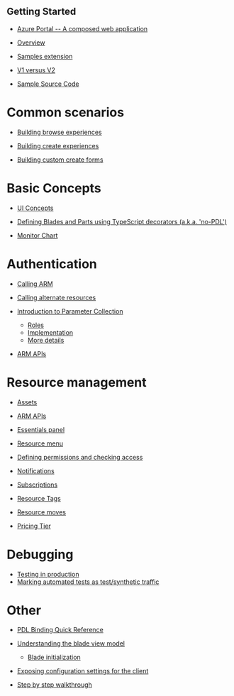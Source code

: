 
<a name="getting-started"></a>
## Getting Started

<!-- TODO:  Remove links to documents that are located in the master index or are otherwise known.  
In the meantime, some gitdown includes are commented out for npm run docs.
-->

* [Azure Portal -- A composed web application](top-extensions-architecture.md#azure-portal-a-composed-web-application)


* [Overview](portalfx-extensions-samples-overview.md#overview)
* [Samples extension](portalfx-extensions-samples-overview.md#samples-extension)
* [V1 versus V2](portalfx-extensions-samples-overview.md#v1-versus-v2)
* [Sample Source Code](portalfx-extensions-samples-overview.md#sample-source-code)


<a name="common-scenarios"></a>
# Common scenarios
* [Building browse experiences](portalfx-browse.md#building-browse-experiences)


* [Building create experiences](portalfx-create.md#building-create-experiences)
* [Building custom create forms](portalfx-create.md#building-custom-create-forms)


<a name="basic-concepts"></a>
# Basic Concepts

* [UI Concepts](portalfx-ui-concepts.md#ui-concepts)


* [Defining Blades and Parts using TypeScript decorators (a.k.a. 'no-PDL')](portalfx-no-pdl-programming.md#defining-blades-and-parts-using-typescript-decorators-a-k-a-no-pdl)








* [Monitor Chart](portalfx-controls-monitor-chart.md#monitor-chart)


<a name="authentication"></a>
# Authentication


* [Calling ARM](portalfx-authentication.md#calling-arm)
* [Calling alternate resources](portalfx-authentication.md#calling-alternate-resources)




* [Introduction to Parameter Collection](portalfx-parameter-collection-overview.md#introduction-to-parameter-collection)
    * [Roles](portalfx-parameter-collection-overview.md#roles)
    * [Implementation](portalfx-parameter-collection-overview.md#implementation)
    * [More details](portalfx-parameter-collection-overview.md#more-details)


* [ARM APIs](portalfx-provisioning-arm.md#arm-apis)


<a name="resource-management"></a>
# Resource management
* [Assets](portalfx-assets.md#assets)

* [ARM APIs](portalfx-provisioning-arm.md#arm-apis)

* [Essentials panel](portalfx-essentials.md#essentials-panel)

* [Resource menu](portalfx-resourcemenu.md#resource-menu)

* [Defining permissions and checking access](portalfx-permissions.md#defining-permissions-and-checking-access)

* [Notifications](portalfx-notifications.md#notifications)

* [Subscriptions](portalfx-subscriptions.md#subscriptions)

* [Resource Tags](portalfx-tags.md#resource-tags)

* [Resource moves](portalfx-resourcemove.md#resource-moves)

* [Pricing Tier](portalfx-extension-pricing-tier.md#pricing-tier)


<a name="debugging"></a>
# Debugging


* [Testing in production](portalfx-testinprod.md#testing-in-production)
* [Marking automated tests as test/synthetic traffic](portalfx-testinprod.md#marking-automated-tests-as-test-synthetic-traffic)


<a name="other"></a>
# Other
* [PDL Binding Quick Reference](portalfx-binding-reference.md#pdl-binding-quick-reference)

* [Understanding the blade view model](portalfx-blade-viewmodel.md#understanding-the-blade-view-model)
    * [Blade initialization](portalfx-blade-viewmodel.md#blade-initialization)

* [Exposing configuration settings for the client](portalfx-load-configuration.md#exposing-configuration-settings-for-the-client)
* [Step by step walkthrough](portalfx-load-configuration.md#step-by-step-walkthrough)

